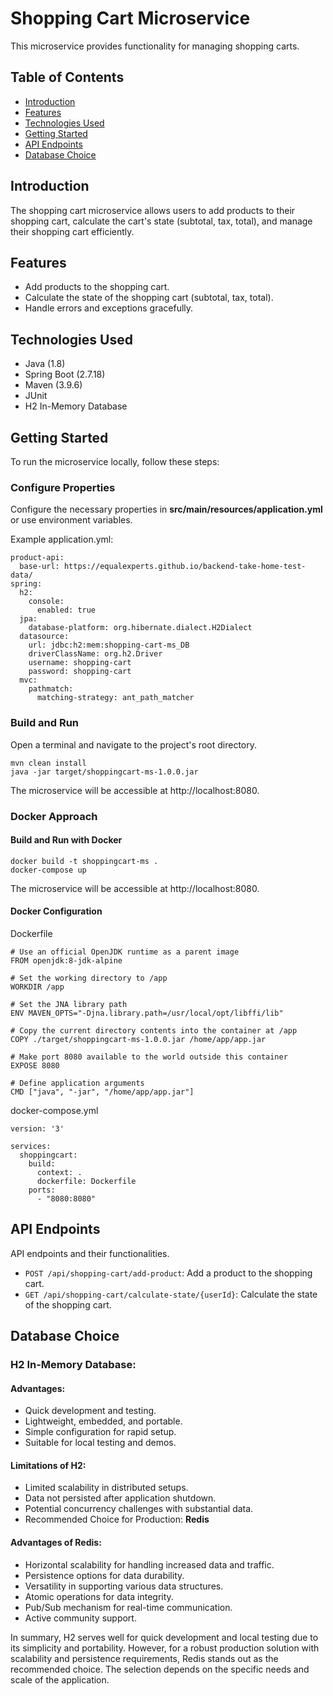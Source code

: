 # Shopping Cart Microservice

This microservice provides functionality for managing shopping carts.

## Table of Contents

- [Introduction](#introduction)
- [Features](#features)
- [Technologies Used](#technologies-used)
- [Getting Started](#getting-started)
- [API Endpoints](#api-endpoints)
- [Database Choice](#database-choice)


## Introduction

The shopping cart microservice allows users to add products to their shopping cart, calculate the cart's state (subtotal, tax, total), and manage their shopping cart efficiently.

## Features

- Add products to the shopping cart.
- Calculate the state of the shopping cart (subtotal, tax, total).
- Handle errors and exceptions gracefully.

## Technologies Used

- Java (1.8)
- Spring Boot (2.7.18)
- Maven (3.9.6)
- JUnit
- H2 In-Memory Database

## Getting Started

To run the microservice locally, follow these steps:

### Configure Properties

Configure the necessary properties in **src/main/resources/application.yml** or use environment variables. 

Example application.yml:
```
product-api:
  base-url: https://equalexperts.github.io/backend-take-home-test-data/
spring:
  h2:
    console:
      enabled: true
  jpa:
    database-platform: org.hibernate.dialect.H2Dialect
  datasource:
    url: jdbc:h2:mem:shopping-cart-ms_DB
    driverClassName: org.h2.Driver
    username: shopping-cart
    password: shopping-cart
  mvc:
    pathmatch:
      matching-strategy: ant_path_matcher
```

### Build and Run

Open a terminal and navigate to the project's root directory.

```
mvn clean install
java -jar target/shoppingcart-ms-1.0.0.jar
```

The microservice will be accessible at http://localhost:8080.

### Docker Approach

#### Build and Run with Docker
```
docker build -t shoppingcart-ms .
docker-compose up
```
The microservice will be accessible at http://localhost:8080.

#### Docker Configuration

Dockerfile
```
# Use an official OpenJDK runtime as a parent image
FROM openjdk:8-jdk-alpine

# Set the working directory to /app
WORKDIR /app

# Set the JNA library path
ENV MAVEN_OPTS="-Djna.library.path=/usr/local/opt/libffi/lib"

# Copy the current directory contents into the container at /app
COPY ./target/shoppingcart-ms-1.0.0.jar /home/app/app.jar

# Make port 8080 available to the world outside this container
EXPOSE 8080

# Define application arguments
CMD ["java", "-jar", "/home/app/app.jar"]
```

docker-compose.yml
```
version: '3'

services:
  shoppingcart:
    build:
      context: .
      dockerfile: Dockerfile
    ports:
      - "8080:8080"
```

## API Endpoints

API endpoints and their functionalities.

- `POST /api/shopping-cart/add-product`: Add a product to the shopping cart.
- `GET /api/shopping-cart/calculate-state/{userId}`: Calculate the state of the shopping cart.


## Database Choice

### H2 In-Memory Database:

#### Advantages:
- Quick development and testing.
- Lightweight, embedded, and portable.
- Simple configuration for rapid setup.
- Suitable for local testing and demos.

#### Limitations of H2:
- Limited scalability in distributed setups.
- Data not persisted after application shutdown.
- Potential concurrency challenges with substantial data.
- Recommended Choice for Production: **Redis**

#### Advantages of Redis:
- Horizontal scalability for handling increased data and traffic.
- Persistence options for data durability.
- Versatility in supporting various data structures.
- Atomic operations for data integrity.
- Pub/Sub mechanism for real-time communication.
- Active community support.

In summary, H2 serves well for quick development and local testing due to its simplicity and portability. However, for a robust production solution with scalability and persistence requirements, Redis stands out as the recommended choice. The selection depends on the specific needs and scale of the application.
